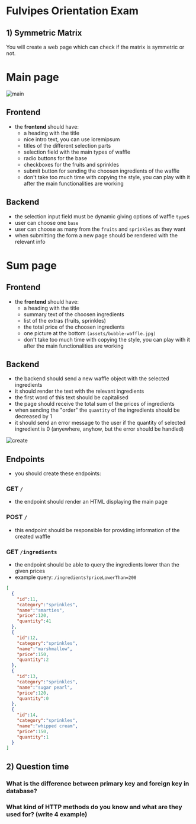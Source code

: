 # Fulvipes Orientation Exam

## 1) Symmetric Matrix

You will create a web page which can check if the matrix is symmetric or not.

# Main page

![main](assets/submit-page.png)

## Frontend

- the **frontend** should have:
    - a heading with the title
    - nice intro text, you can use loremipsum
    - titles of the different selection parts
    - selection field with the main types of waffle
    - radio buttons for the base
    - checkboxes for the fruits and sprinkles
    - submit button for sending the choosen ingredients of the waffle
    - don't take too much time with copying the style,
    you can play with it after the main functionalities are working

## Backend

- the selection input field must be dynamic giving options of waffle `type`s
- user can choose one `base`
- user can choose as many from the `fruits` and `sprinkles` as they want
- when submitting the form a new page should be rendered with the relevant info

# Sum page

## Frontend

- the **frontend** should have:
    - a heading with the title
    - summary text of the choosen ingredients
    - list of the extras (fruits, sprinkles)
    - the total price of the choosen ingredients
    - one picture at the bottom `(assets/bubble-waffle.jpg)`
    - don't take too much time with copying the style,
    you can play with it after the main functionalities are working

## Backend

- the backend should send a new waffle object with the selected ingredients
- it should render the text with the relevant ingredients
- the first word of this text should be capitalised
- the page should receive the total sum of the prices of ingredients
- when sending the "order" the `quantity` of the ingredients should be decreased by 1
- it should send an error message to the user if the quantity of selected ingredient is 0 (anyewhere, anyhow, but the error should be handled)

![create](assets/create-page.png)

## Endpoints
- you should create these endpoints:

### GET `/`
- the endpoint should render an HTML displaying the main page

### POST `/`
- this endpoint should be responsible for providing information of the created waffle

### GET `/ingredients`
- the endpoint should be able to query the ingredients lower than the given prices
- example query: `/ingredients?priceLowerThan=200`

```json
[
  {
    "id":11,
    "category":"sprinkles",
    "name":"smarties",
    "price":120,
    "quantity":41
  },
  {
    "id":12,
    "category":"sprinkles",
    "name":"marshmallow",
    "price":150,
    "quantity":2
  },
  {
    "id":13,
    "category":"sprinkles",
    "name":"sugar pearl",
    "price":120,
    "quantity":0
  },
  {
    "id":14,
    "category":"sprinkles",
    "name":"whipped cream",
    "price":150,
    "quantity":1
  }
]
```

## 2) Question time

### What is the difference between primary key and foreign key in database?

### What kind of HTTP methods do you know and what are they used for? (write 4 example)
